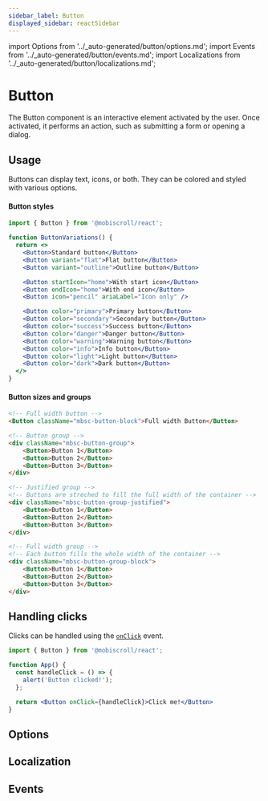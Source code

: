 ```yaml
---
sidebar_label: Button
displayed_sidebar: reactSidebar
---
```


import Options from '../\_auto-generated/button/options.md';
import Events from '../\_auto-generated/button/events.md';
import Localizations from '../\_auto-generated/button/localizations.md';

# Button

The Button component is an interactive element activated by the user.
Once activated, it performs an action, such as submitting a form or opening a dialog.

## Usage

Buttons can display text, icons, or both. They can be colored and styled with various options.

#### Button styles

```jsx
import { Button } from '@mobiscroll/react';

function ButtonVariations() {
  return <>
    <Button>Standard button</Button>
    <Button variant="flat">Flat button</Button>
    <Button variant="outline">Outline button</Button>

    <Button startIcon="home">With start icon</Button>
    <Button endIcon="home">With end icon</Button>
    <Button icon="pencil" ariaLabel="Icon only" />

    <Button color="primary">Primary button</Button>
    <Button color="secondary">Secondary button</Button>
    <Button color="success">Success button</Button>
    <Button color="danger">Danger button</Button>
    <Button color="warning">Warning button</Button>
    <Button color="info">Info button</Button>
    <Button color="light">Light button</Button>
    <Button color="dark">Dark button</Button>
  </>
}
```

#### Button sizes and groups

```html
<!-- Full width button -->
<Button className="mbsc-button-block">Full width Button</Button>

<!-- Button group -->
<div className="mbsc-button-group">
    <Button>Button 1</Button>
    <Button>Button 2</Button>
    <Button>Button 3</Button>
</div>

<!-- Justified group -->
<!-- Buttons are streched to fill the full width of the container -->
<div className="mbsc-button-group-justified">
    <Button>Button 1</Button>
    <Button>Button 2</Button>
    <Button>Button 3</Button>
</div>

<!-- Full width group -->
<!-- Each button fills the whole width of the container -->
<div className="mbsc-button-group-block">
    <Button>Button 1</Button>
    <Button>Button 2</Button>
    <Button>Button 3</Button>
</div>
```

## Handling clicks

Clicks can be handled using the [`onClick`](#event-onClick) event.

```jsx
import { Button } from '@mobiscroll/react';

function App() {
  const handleClick = () => {
    alert('Button clicked!');
  };

  return <Button onClick={handleClick}>Click me!</Button>
}
```

<div className="option-list">

## Options

<Options />

## Localization

<Localizations />

## Events

<Events />

</div>
